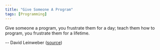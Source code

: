 ```yaml
---
title: "Give Someone A Program"
tags: [Programming]
---
```


Give someone a program, you frustrate them for a day; teach them how to program, you frustrate them for a lifetime.

-- David Leinweber ([source][source])

[source]: https://twitter.com/CodeWisdom/status/215070705195302912
